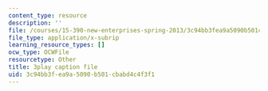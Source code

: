```yaml
---
content_type: resource
description: ''
file: /courses/15-390-new-enterprises-spring-2013/3c94bb3fea9a5090b501cbabd4c4f3f1_cKJ0Bx3N2tQ.vtt
file_type: application/x-subrip
learning_resource_types: []
ocw_type: OCWFile
resourcetype: Other
title: 3play caption file
uid: 3c94bb3f-ea9a-5090-b501-cbabd4c4f3f1
---
```

